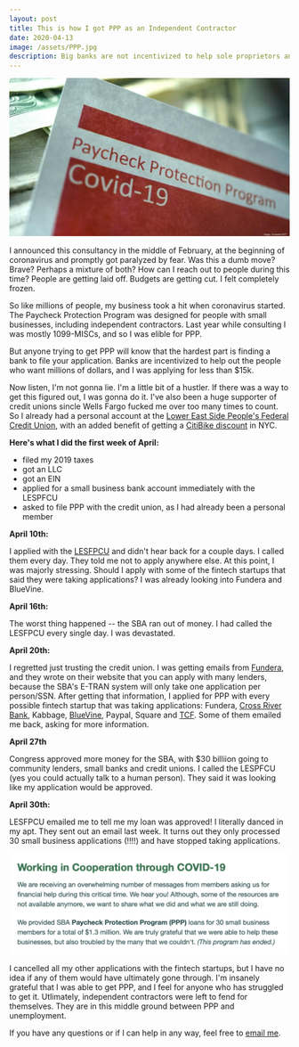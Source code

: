 ```yaml
---
layout: post
title: This is how I got PPP as an Independent Contractor
date: 2020-04-13
image: /assets/PPP.jpg
description: Big banks are not incentivized to help sole proprietors and independent contractors
---
```


<img src="/assets/PPP.jpg" alt="PPP" >

I announced this consultancy in the middle of February, at the beginning of coronavirus and promptly got paralyzed by fear. Was this a dumb move? Brave? Perhaps a mixture of both? How can I reach out to people during this time? People are getting laid off. Budgets are getting cut. I felt completely frozen. 

So like millions of people, my business took a hit when coronavirus started. The Paycheck Protection Program was designed for people with small businesses, including independent contractors. Last year while consulting I was mostly 1099-MISCs, and so I was elible for PPP. 

But anyone trying to get PPP will know that the hardest part is finding a bank to file your application. Banks are incentivized to help out the people who want millions of dollars, and I was applying for less than $15k. 

Now listen, I'm not gonna lie. I'm a little bit of a hustler. If there was a way to get this figured out, I was gonna do it. I've also been a huge supporter of credit unions sincle Wells Fargo fucked me over too many times to count. So I already had a personal account at the [Lower East Side People's Federal Credit Union](https://lespeoples.org/), with an added benefit of getting a [CitiBike discount](https://www.citibikenyc.com/pricing/cdcu) in NYC. 

**Here's what I did the first week of April:**
- filed my 2019 taxes
- got an LLC 
- got an EIN
- applied for a small business bank account immediately with the LESPFCU
- asked to file PPP with the credit union, as I had already been a personal member

**April 10th:**

I applied with the [LESFPCU](https://lespeoples.org/) and didn't hear back for a couple days. I called them every day. They told me not to apply anywhere else. At this point, I was majorly stressing. Should I apply with some of the fintech startups that said they were taking applications? I was already looking into Fundera and BlueVine.


**April 16th:**

The worst thing happened -- the SBA ran out of money. I had called the LESFPCU every single day. I was devastated.


**April 20th:**

I regretted just trusting the credit union. I was getting emails from [Fundera](https://www.fundera.com/), and they wrote on their website that you can apply with many lenders, because the SBA's E-TRAN system will only take one application per person/SSN. After getting that information, I applied for PPP with every possible fintech startup that was taking applications: Fundera, [Cross River Bank](https://funderaapply.crossriversba.com/), Kabbage, [BlueVine](https://www.bluevine.com/), Paypal, Square and [TCF](https://www.tcfbank.com/). Some of them emailed me back, asking for more information.



**April 27th**

Congress approved more money for the SBA, with $30 billiion going to community lenders, small banks and credit unions. I called the LESPFCU (yes you could actually talk to a human person). They said it was looking like my application would be approved. 


**April 30th:**

LESFPCU emailed me to tell me my loan was approved! I literally danced in my apt. They sent out an email last week. It turns out they only processed 30 small business applications (!!!!) and have stopped taking applications.


<img src="/assets/lespfcu.png" alt="bank" >


I cancelled all my other applications with the fintech startups, but I have no idea if any of them would have ultimately gone through. I'm insanely grateful that I was able to get PPP, and I feel for anyone who has struggled to get it. Utlimately, independent contractors were left to fend for themselves. They are in this middle ground between PPP and unemployment. 

If you have any questions or if I can help in any way, feel free to [email me](mailto:hi@irlresear.ch).


